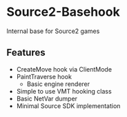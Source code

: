 # Source2-Basehook
Internal base for Source2 games

## Features
* CreateMove hook via ClientMode
* PaintTraverse hook
  * Basic engine renderer
* Simple to use VMT hooking class
* Basic NetVar dumper
* Minimal Source SDK implementation
